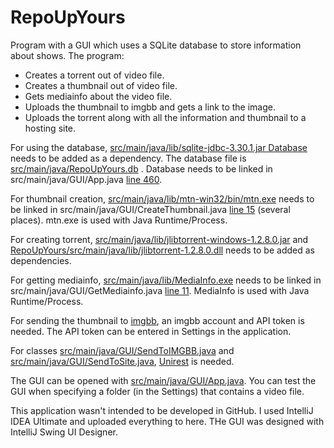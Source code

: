 # RepoUpYours

Program with a GUI which uses a SQLite database to store information about shows. The program:
- Creates a torrent out of video file.
- Creates a thumbnail out of video file.
- Gets mediainfo about the video file.
- Uploads the thumbnail to imgbb and gets a link to the image.
- Uploads the torrent along with all the information and thumbnail to a hosting site.

For using the database, [src/main/java/lib/sqlite-jdbc-3.30.1.jar Database](https://github.com/JaakobJ/RepoUpYours/blob/master/src/main/java/lib/sqlite-jdbc-3.30.1.jar) needs to be added as a dependency. The database file is [src/main/java/RepoUpYours.db](https://github.com/JaakobJ/RepoUpYours/blob/master/src/main/java/upyours.db) . Database needs to be linked in src/main/java/GUI/App.java [line 460](https://github.com/JaakobJ/RepoUpYours/blob/master/src/main/java/GUI/App.java#L460). 

For thumbnail creation, [src/main/java/lib/mtn-win32/bin/mtn.exe](https://github.com/JaakobJ/RepoUpYours/blob/master/src/main/java/lib/mtn-win32/bin/mtn.exe) needs to be linked in src/main/java/GUI/CreateThumbnail.java [line 15](https://github.com/JaakobJ/RepoUpYours/blob/master/src/main/java/GUI/CreateThumbnail.java#L15) (several places). mtn.exe is used with Java Runtime/Process.

For creating torrent, [src/main/java/lib/jlibtorrent-windows-1.2.8.0.jar](https://github.com/JaakobJ/RepoUpYours/blob/master/src/main/java/lib/jlibtorrent-windows-1.2.8.0.jar) and [RepoUpYours/src/main/java/lib/jlibtorrent-1.2.8.0.dll](https://github.com/JaakobJ/RepoUpYours/blob/master/src/main/java/lib/jlibtorrent-1.2.8.0.dll) needs to be added as dependencies.

For getting mediainfo, [src/main/java/lib/MediaInfo.exe](https://github.com/JaakobJ/RepoUpYours/blob/master/src/main/java/lib/MediaInfo.exe)  needs to be linked in src/main/java/GUI/GetMediainfo.java [line 11](https://github.com/JaakobJ/RepoUpYours/blob/master/src/main/java/GUI/GetMediainfo.java#L11). MediaInfo is used with Java Runtime/Process.

For sending the thumbnail to [imgbb](https://imgbb.com/), an imgbb account and API token is needed. The API token can be entered in Settings in the application.

For classes [src/main/java/GUI/SendToIMGBB.java](https://github.com/JaakobJ/RepoUpYours/blob/master/src/main/java/GUI/SendToIMGBB.java) and [src/main/java/GUI/SendToSite.java](https://github.com/JaakobJ/RepoUpYours/blob/master/src/main/java/GUI/SendToSite.java), [Unirest](http://kong.github.io/unirest-java/) is needed.

The GUI can be opened with [src/main/java/GUI/App.java](https://github.com/JaakobJ/RepoUpYours/blob/master/src/main/java/GUI/App.java). You can test the GUI when specifying a folder (in the Settings) that contains a video file.

This application wasn't intended to be developed in GitHub. I used IntelliJ IDEA Ultimate and uploaded everything to here. THe GUI was designed with IntelliJ Swing UI Designer.

